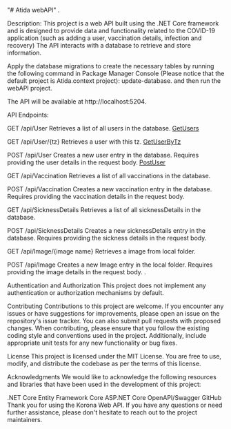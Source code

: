 "# Atida webAPI"
.

Description:
This project is a web API built using the .NET Core framework and is designed to provide data and functionality related to the COVID-19 application (such as adding a user, vaccination details, infection and recovery) The API interacts with a database to retrieve and store information.

Apply the database migrations to create the necessary tables by running the following command in Package Manager Console (Please notice that the default project is Atida.context project): update-database.
and then run the webAPI project.

The API will be available at http://localhost:5204.

API Endpoints:

GET /api/User
Retrieves a list of all users in the database.
[GetUsers](https://github.com/ayala-shtreicher/Atida/assets/118370887/0f924c75-b99d-4a6a-9112-b31ad4be2dbd)


GET /api/User/{tz}
Retrieves a user with this tz.
[GetUserByTz](https://github.com/ayala-shtreicher/Atida/assets/118370887/0043624c-d51f-43bf-a945-40be2316dbbd)


POST /api/User
Creates a new user entry in the database. Requires providing the user details in the request body.
[PostUser](https://github.com/ayala-shtreicher/Atida/assets/118370887/b5137475-c46a-4695-9cd4-4763f89a8f30)


GET /api/Vaccination
Retrieves a list of all vaccinations in the database.

POST /api/Vaccination
Creates a new vaccination entry in the database. Requires providing the vaccination details in the request body.

GET /api/SicknessDetails
Retrieves a list of all sicknessDetails in the database.

POST /api/SicknessDetails
Creates a new sicknessDetails entry in the database. Requires providing the sickness details in the request body.


GET /api/Image/{image name}
Retrieves a image from local folder.

POST /api/Image
Creates a new Image entry in the local folder. Requires providing the image details in the request body.
.

Authentication and Authorization
This project does not implement any authentication or authorization mechanisms by default.

Contributing
Contributions to this project are welcome. 
If you encounter any issues or have suggestions for improvements, please open an issue on the repository's issue tracker.
You can also submit pull requests with proposed changes.
When contributing, please ensure that you follow the existing coding style and conventions used in the project.
Additionally, include appropriate unit tests for any new functionality or bug fixes.

License
This project is licensed under the MIT License. You are free to use, modify, and distribute the codebase as per the terms of this license.

Acknowledgments
We would like to acknowledge the following resources and libraries that have been used in the development of this project:

.NET Core
Entity Framework Core
ASP.NET Core
OpenAPI/Swagger
GitHub
Thank you for using the Korona Web API. If you have any questions or need further assistance, 
please don't hesitate to reach out to the project maintainers.

